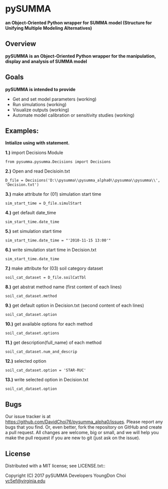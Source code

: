 # pySUMMA

**an Object-Oriented Python wrapper for SUMMA model (Structure for Unifying Multiple Modeling Alternatives)**

## Overview

**pySUMMA is an Object-Oriented Python wrapper for the manipulation, display and
  analysis of SUMMA model**


## Goals

**pySUMMA is intended to provide**

 - Get and set model parameters (working)
 - Run simulations (working)
 - Visualize outputs (working)
 - Automate model calibration or sensitivity studies (working)

## Examples:

**Intialize using with statement.**  

**1.)**  import Decisions Module

    from pysumma.pysumma.Decisions import Decisions

**2.)**  Open and read Decisioin.txt

    D_file = Decisions('D:\\pysumma\\pysumma_alpha0\\pysumma\\pysumma\\', 'Decision.txt')  

**3.)**  make attribute for (01) simulation start time  

    sim_start_time = D_file.simulStart

**4.)**  get default date_time

    sim_start_time.date_time

**5.)**  set simulation start time

    sim_start_time.date_time = "'2010-11-15 13:00'"

**6.)**  write simulation start time in Decision.txt

    sim_start_time.date_time

**7.)**  make attribute for (03) soil category dataset  

    soil_cat_dataset = D_file.soilCatTbl

**8.)**  get abstrat method name (first content of each lines)

    soil_cat_dataset.method

**9.)**  get default option in Decision.txt  (second content of each lines)

    soil_cat_dataset.option

**10.)**  get available options for each method

    soil_cat_dataset.options

**11.)**  get description(full_name) of each method

    soil_cat_dataset.num_and_descrip

**12.)**  selected option

    soil_cat_dataset.option = 'STAR-RUC'

**13.)**  write selected option in Decision.txt

    soil_cat_dataset.option

## Bugs
  Our issue tracker is at https://github.com/DavidChoi76/pysumma_alpha0/issues.
  Please report any bugs that you find.  Or, even better, fork the repository on
  GitHub and create a pull request.  All changes are welcome, big or small, and we
  will help you make the pull request if you are new to git
  (just ask on the issue).

## License
  Distributed with a MIT license; see LICENSE.txt::

  Copyright (C) 2017 pySUMMA Developers
  YoungDon Choi <yc5ef@virginia.edu>
